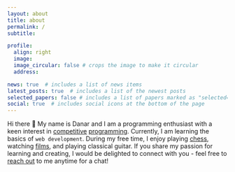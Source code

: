 ```yaml
---
layout: about
title: about
permalink: /
subtitle:

profile:
  align: right
  image: 
  image_circular: false # crops the image to make it circular
  address:

news: true  # includes a list of news items
latest_posts: true  # includes a list of the newest posts
selected_papers: false # includes a list of papers marked as "selected={true}"
social: true  # includes social icons at the bottom of the page
---
```


Hi there :wave: My name is Danar and I am a programming enthusiast with a keen interest in [competitive](https://codeforces.com/profile/qualia) [programming](https://atcoder.jp/users/qualia). Currently, I am learning the basics of `web development`. During my free time, I enjoy playing [chess](https://www.chess.com/member/dsupathcompression), watching [films](https://boxd.it/clhUG), and playing classical guitar. If you share my passion for learning and creating, I would be delighted to connect with you - feel free to [reach out](https://www.instagram.com/dnr_pra/) to me anytime for a chat!
